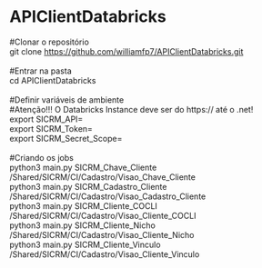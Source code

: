 # APIClientDatabricks
#Clonar o repositório<br/>
git clone https://github.com/williamfp7/APIClientDatabricks.git<br/>
<br/>
#Entrar na pasta<br/>
cd APIClientDatabricks<br/>
<br/>
#Definir variáveis de ambiente<br/>
#Atenção!!! O Databricks Instance deve ser do https:// até o .net!<br/>
export SICRM_API=<Databricks Instance><br/>
export SICRM_Token=<Token><br/>
export SICRM_Secret_Scope=<Secret Scope><br/>
<br/>
#Criando os jobs<br/>
python3 main.py SICRM_Chave_Cliente /Shared/SICRM/CI/Cadastro/Visao_Chave_Cliente<br/>
python3 main.py SICRM_Cadastro_Cliente /Shared/SICRM/CI/Cadastro/Visao_Cadastro_Cliente<br/>
python3 main.py SICRM_Cliente_COCLI /Shared/SICRM/CI/Cadastro/Visao_Cliente_COCLI<br/>
python3 main.py SICRM_Cliente_Nicho /Shared/SICRM/CI/Cadastro/Visao_Cliente_Nicho<br/>
python3 main.py SICRM_Cliente_Vinculo /Shared/SICRM/CI/Cadastro/Visao_Cliente_Vinculo<br/>
